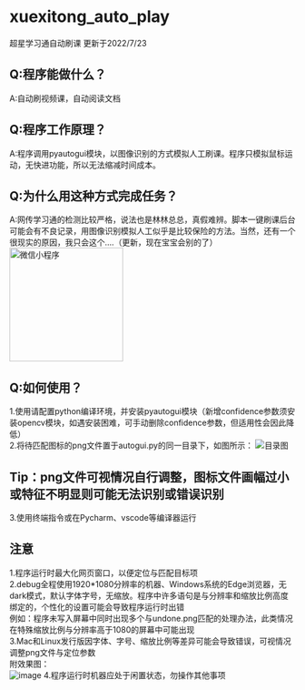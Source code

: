 # xuexitong_auto_play
超星学习通自动刷课
更新于2022/7/23
## Q:程序能做什么？
A:自动刷视频课，自动阅读文档
## Q:程序工作原理？
A:程序调用pyautogui模块，以图像识别的方式模拟人工刷课。程序只模拟鼠标运动，无快进功能，所以无法缩减时间成本。
## Q:为什么用这种方式完成任务？
A:网传学习通的检测比较严格，说法也是林林总总，真假难辨。脚本一键刷课后台可能会有不良记录，用图像识别模拟人工似乎是比较保险的方法。当然，还有一个很现实的原因，我只会这个....（更新，现在宝宝会别的了）  
<img src="https://user-images.githubusercontent.com/53106447/180587779-c42a8820-5e18-4c38-a06b-cc831de8170b.png" width="200" height="200" alt="微信小程序"/><br/>
## Q:如何使用？
1.使用请配置python编译环境，并安装pyautogui模块（新增confidence参数须安装opencv模块，如遇安装困难，可手动删除confidence参数，但适用性会因此降低）  
2.将待匹配图标的png文件置于autogui.py的同一目录下，如图所示：
![目录图](https://user-images.githubusercontent.com/53106447/180586990-bc600d75-ecb8-44a0-b216-38f2e3767905.png)
## Tip：png文件可视情况自行调整，图标文件画幅过小或特征不明显则可能无法识别或错误识别
3.使用终端指令或在Pycharm、vscode等编译器运行
## 注意
1.程序运行时最大化网页窗口，以便定位与匹配目标项  
2.debug全程使用1920*1080分辨率的机器、Windows系统的Edge浏览器，无dark模式，默认字体字号，无缩放。程序中许多语句是与分辨率和缩放比例高度绑定的，个性化的设置可能会导致程序运行时出错  
例如：程序未写入屏幕中同时出现多个与undone.png匹配的处理办法，此类情况在特殊缩放比例与分辨率高于1080的屏幕中可能出现  
3.Mac和Linux发行版因字体、字号、缩放比例等差异可能会导致错误，可视情况调整png文件与定位参数  
附效果图：  
![image](https://user-images.githubusercontent.com/53106447/180587684-9ecb0172-4022-4892-b6b0-685ebb912d99.png)
4.程序运行时机器应处于闲置状态，勿操作其他事项
